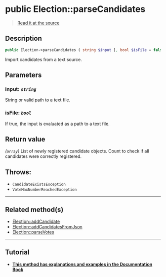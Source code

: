 # public Election::parseCandidates

> [Read it at the source](https://github.com/julien-boudry/Condorcet/blob/master/src/ElectionProcess/CandidatesProcess.php#L276)

## Description    

```php
public Election->parseCandidates ( string $input [, bool $isFile = false] ): array
```

Import candidates from a text source.

## Parameters

### **input:** *`string`*   
String or valid path to a text file.    

### **isFile:** *`bool`*   
If true, the input is evaluated as a path to a text file.    


## Return value   

*(`array`)* List of newly registered candidate objects. Count to check if all candidates were correctly registered.



## Throws:   

* ```CandidateExistsException``` 
* ```VoteMaxNumberReachedException``` 

---------------------------------------

## Related method(s)      

* [Election::addCandidate](/Docs/api-reference/Election%20Class/Election--addCandidate.md)    
* [Election::addCandidatesFromJson](/Docs/api-reference/Election%20Class/Election--addCandidatesFromJson.md)    
* [Election::parseVotes](/Docs/api-reference/Election%20Class/Election--parseVotes.md)    

---------------------------------------

## Tutorial

* **[This method has explanations and examples in the Documentation Book](https://www.condorcet.io/3.AsPhpLibrary/4.Candidates)**    
